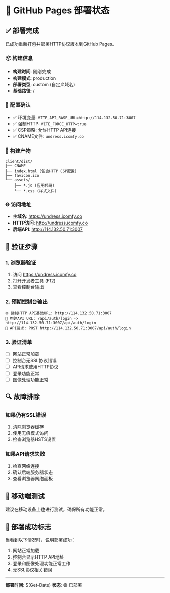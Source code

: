 # 🚀 GitHub Pages 部署状态

## ✅ 部署完成

已成功重新打包并部署HTTP协议版本到GitHub Pages。

### 📦 构建信息
- **构建时间**: 刚刚完成
- **构建模式**: production
- **部署类型**: custom (自定义域名)
- **基础路径**: /

### 🔧 配置确认
- ✅ 环境变量: `VITE_API_BASE_URL=http://114.132.50.71:3007`
- ✅ 强制HTTP: `VITE_FORCE_HTTP=true`
- ✅ CSP策略: 允许HTTP API连接
- ✅ CNAME文件: `undress.icomfy.co`

### 📁 构建产物
```
client/dist/
├── CNAME
├── index.html (包含HTTP CSP配置)
├── favicon.ico
└── assets/
    ├── *.js (应用代码)
    └── *.css (样式文件)
```

### 🌐 访问地址
- **主域名**: https://undress.icomfy.co
- **HTTP访问**: http://undress.icomfy.co
- **后端API**: http://114.132.50.71:3007

## 🧪 验证步骤

### 1. 浏览器验证
1. 访问 https://undress.icomfy.co
2. 打开开发者工具 (F12)
3. 查看控制台输出

### 2. 预期控制台输出
```
🌐 强制HTTP API基础URL: http://114.132.50.71:3007
🔗 构建API URL: /api/auth/login -> http://114.132.50.71:3007/api/auth/login
🚀 API请求: POST http://114.132.50.71:3007/api/auth/login
```

### 3. 验证清单
- [ ] 网站正常加载
- [ ] 控制台无SSL协议错误
- [ ] API请求使用HTTP协议
- [ ] 登录功能正常
- [ ] 图像处理功能正常

## 🔍 故障排除

### 如果仍有SSL错误
1. 清除浏览器缓存
2. 使用无痕模式访问
3. 检查浏览器HSTS设置

### 如果API请求失败
1. 检查网络连接
2. 确认后端服务器状态
3. 查看浏览器网络面板

## 📱 移动端测试
建议在移动设备上也进行测试，确保所有功能正常。

## 🎯 部署成功标志
当看到以下情况时，说明部署成功：
1. 网站正常加载
2. 控制台显示HTTP API地址
3. 登录和图像处理功能正常工作
4. 无SSL协议相关错误

---
**部署时间**: $(Get-Date)
**状态**: 🟢 已部署
